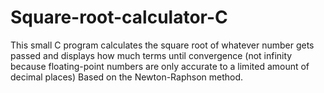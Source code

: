 # Square-root-calculator-C

This small C program calculates the square root of whatever number gets passed and displays how much terms until convergence (not infinity because floating-point numbers are only accurate to a limited amount of decimal places)
Based on the Newton-Raphson method.
